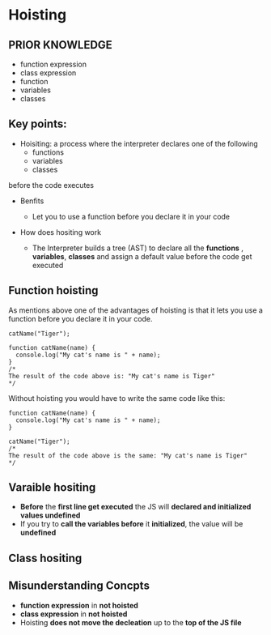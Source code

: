 # Hoisting

## PRIOR KNOWLEDGE
 - function expression 
 - class expression
 - function
 - variables
 - classes

## Key points:
- Hoisiting: a process where the interpreter declares one of the following
  - functions
  - variables 
  - classes
  
before the code executes

- Benfits
  - Let you to use a function before you declare it in your code 

- How does hositing work
  - The Interpreter builds a tree (AST) to declare all the **functions** , **variables**, **classes** and assign a default value before the code get executed  

## Function hoisting
As mentions above one of the advantages of hoisting is that it lets you use a function before you declare it in your code.
```
catName("Tiger");

function catName(name) {
  console.log("My cat's name is " + name);
}
/*
The result of the code above is: "My cat's name is Tiger"
*/
```
Without hoisting you would have to write the same code like this:
```
function catName(name) {
  console.log("My cat's name is " + name);
}

catName("Tiger");
/*
The result of the code above is the same: "My cat's name is Tiger"
*/
```

## Varaible hositing
- **Before** the **first line get executed** the JS will **declared and initialized values undefined**
- If you try to **call the variables before** it **initialized**, the value will be **undefined**

## Class hositing


## Misunderstanding Concpts
- **function expression** in **not hoisted**
- **class expression** in **not hoisted**
- Hoisting **does not move the decleation** up to the **top of the JS file** 

